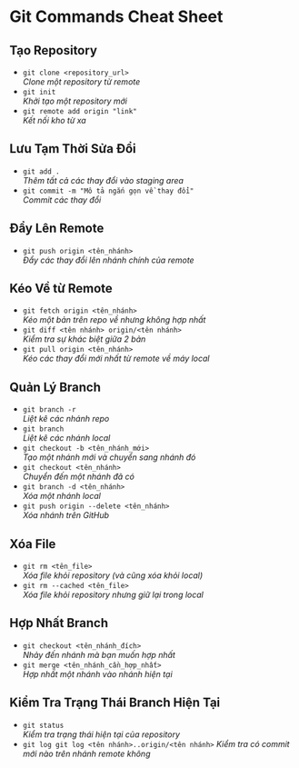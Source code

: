 # Git Commands Cheat Sheet

## Tạo Repository
- `git clone <repository_url>`  
  *Clone một repository từ remote*
- `git init`  
  *Khởi tạo một repository mới*
- `git remote add origin "link"`  
  *Kết nối kho từ xa*

## Lưu Tạm Thời Sửa Đổi
- `git add .`  
  *Thêm tất cả các thay đổi vào staging area*
- `git commit -m "Mô tả ngắn gọn về thay đổi"`  
  *Commit các thay đổi*

## Đẩy Lên Remote
- `git push origin <tên_nhánh>`  
  *Đẩy các thay đổi lên nhánh chính của remote*

## Kéo Về từ Remote
- `git fetch origin <tên_nhánh>`  
  *Kéo một bản trên repo về nhưng không hợp nhất*
- `git diff <tên nhánh> origin/<tên nhánh>`  
  *Kiểm tra sự khác biệt giữa 2 bản*
- `git pull origin <tên_nhánh>`  
  *Kéo các thay đổi mới nhất từ remote về máy local*

## Quản Lý Branch
- `git branch -r`  
  *Liệt kê các nhánh repo*
- `git branch`  
  *Liệt kê các nhánh local*
- `git checkout -b <tên_nhánh_mới>`  
  *Tạo một nhánh mới và chuyển sang nhánh đó*
- `git checkout <tên_nhánh>`  
  *Chuyển đến một nhánh đã có*
- `git branch -d <tên_nhánh>`  
  *Xóa một nhánh local*
- `git push origin --delete <tên_nhánh>`  
  *Xóa nhánh trên GitHub*

## Xóa File
- `git rm <tên_file>`  
  *Xóa file khỏi repository (và cũng xóa khỏi local)*
- `git rm --cached <tên_file>`  
  *Xóa file khỏi repository nhưng giữ lại trong local*

## Hợp Nhất Branch
- `git checkout <tên_nhánh_đích>`  
  *Nhảy đến nhánh mà bạn muốn hợp nhất*
- `git merge <tên_nhánh_cần_hợp_nhất>`  
  *Hợp nhất một nhánh vào nhánh hiện tại*

## Kiểm Tra Trạng Thái Branch Hiện Tại
- `git status`  
  *Kiểm tra trạng thái hiện tại của repository*
- `git log git log <tên nhánh>..origin/<tên nhánh>`
  *Kiểm tra có commit mới nào trên nhánh remote không*
